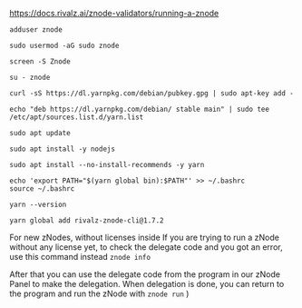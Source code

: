 https://docs.rivalz.ai/znode-validators/running-a-znode

```shell
adduser znode
```

```shell
sudo usermod -aG sudo znode
```
```shell
screen -S Znode
```

```shell
su - znode
```

```shell
curl -sS https://dl.yarnpkg.com/debian/pubkey.gpg | sudo apt-key add -
```

```shell
echo "deb https://dl.yarnpkg.com/debian/ stable main" | sudo tee /etc/apt/sources.list.d/yarn.list
```

```shell
sudo apt update
```

```shell
sudo apt install -y nodejs
```

```shell
sudo apt install --no-install-recommends -y yarn
```


```shell
echo 'export PATH="$(yarn global bin):$PATH"' >> ~/.bashrc
source ~/.bashrc
```

```shell
yarn --version
```

```shell
yarn global add rivalz-znode-cli@1.7.2
```

For new zNodes, without licenses inside
If you are trying to run a zNode without any license yet, to check the delegate code and you got an error, use this command instead
`znode info`

After that you can use the delegate code from the program in our zNode Panel to make the delegation.
When delegation is done, you can return to the program and run the zNode with
`znode run`
)
